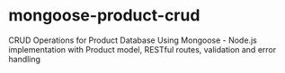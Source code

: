 # mongoose-product-crud
CRUD Operations for Product Database Using Mongoose - Node.js implementation with Product model, RESTful routes, validation and error handling
